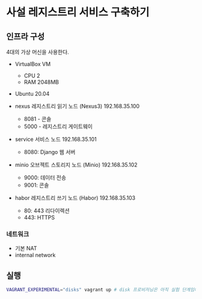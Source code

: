 # 사설 레지스트리 서비스 구축하기

## 인프라 구성

4대의 가상 머신을 사용한다.

- VirtualBox VM
  - CPU 2
  - RAM 2048MB
- Ubuntu 20.04

- nexus
  레지스트리 읽기 노드 (Nexus3)
  192.168.35.100

  * 8081 - 콘솔
  * 5000 - 레지스트리 게이트웨이

- service
  서비스 노드
  192.168.35.101

  * 8080: Django 웹 서버

- minio
  오브젝트 스토리지 노드 (Minio)
  192.168.35.102

  * 9000: 데이터 전송
  * 9001: 콘솔

- habor
  레지스트리 쓰기 노드 (Habor)
  192.168.35.103

  * 80: 443 리다이렉션
  * 443: HTTPS

### 네트워크
- 기본 NAT
- internal network

## 실행

```bash
VAGRANT_EXPERIMENTAL="disks" vagrant up # disk 프로비저닝은 아직 실험 단계임에 유의한다.
```